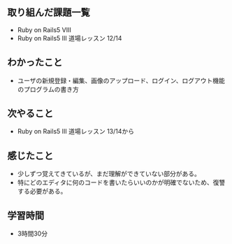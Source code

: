 ## 取り組んだ課題一覧
- Ruby on Rails5 VIII
- Ruby on Rails5 III 道場レッスン 12/14
## わかったこと
- ユーザの新規登録・編集、画像のアップロード、ログイン、ログアウト機能のプログラムの書き方
## 次やること
- Ruby on Rails5 III 道場レッスン 13/14から
## 感じたこと
- 少しずつ覚えてきているが、まだ理解ができていない部分がある。
- 特にどのエディタに何のコードを書いたらいいのかが明確でないため、復讐する必要がある。
## 学習時間
- 3時間30分
